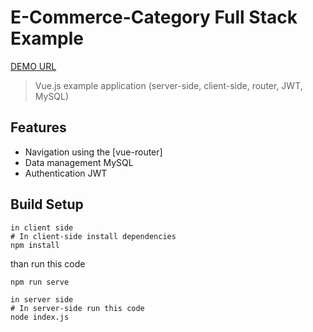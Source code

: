 # E-Commerce-Category Full Stack Example

[DEMO URL](https://eloquent-hermann-28965b.netlify.app/)


> Vue.js example application (server-side, client-side, router, JWT, MySQL)

## Features

* Navigation using the [vue-router]
* Data management MySQL
* Authentication JWT


## Build Setup

```
in client side
# In client-side install dependencies
npm install
```

than run this code 
```
npm run serve
```

```
in server side
# In server-side run this code
node index.js
```
